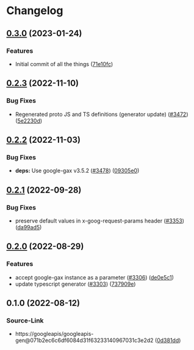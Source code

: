 # Changelog

## [0.3.0](https://github.com/bcoe/google-cloud-node/compare/appconnections-v0.2.3...appconnections-v0.3.0) (2023-01-24)


### Features

* Initial commit of all the things ([71e10fc](https://github.com/bcoe/google-cloud-node/commit/71e10fc3162a30f97ade4d84d5e2ae4148c4d8c1))

## [0.2.3](https://github.com/googleapis/google-cloud-node/compare/appconnections-v0.2.2...appconnections-v0.2.3) (2022-11-10)


### Bug Fixes

* Regenerated proto JS and TS definitions (generator update) ([#3472](https://github.com/googleapis/google-cloud-node/issues/3472)) ([5e2230d](https://github.com/googleapis/google-cloud-node/commit/5e2230dfc4302bb2ac9628ff4200eb46509e103d))

## [0.2.2](https://github.com/googleapis/google-cloud-node/compare/appconnections-v0.2.1...appconnections-v0.2.2) (2022-11-03)


### Bug Fixes

* **deps:** Use google-gax v3.5.2 ([#3478](https://github.com/googleapis/google-cloud-node/issues/3478)) ([09305e0](https://github.com/googleapis/google-cloud-node/commit/09305e06548b89dc17bb3d3167e2d1e69588caa4))

## [0.2.1](https://github.com/googleapis/google-cloud-node/compare/appconnections-v0.2.0...appconnections-v0.2.1) (2022-09-28)


### Bug Fixes

* preserve default values in x-goog-request-params header ([#3353](https://github.com/googleapis/google-cloud-node/issues/3353)) ([da99ad5](https://github.com/googleapis/google-cloud-node/commit/da99ad57f592a504750d57fdb1c7423734fec069))

## [0.2.0](https://github.com/googleapis/google-cloud-node/compare/appconnections-v0.1.0...appconnections-v0.2.0) (2022-08-29)


### Features

* accept google-gax instance as a parameter ([#3306](https://github.com/googleapis/google-cloud-node/issues/3306)) ([de0e5c1](https://github.com/googleapis/google-cloud-node/commit/de0e5c1172c84a650c6e8fd268b2614f60d1b0ad))
* update typescript generator ([#3303](https://github.com/googleapis/google-cloud-node/issues/3303)) ([737909e](https://github.com/googleapis/google-cloud-node/commit/737909e27b30ff0c84c2b594d9f89fe511590d15))

## 0.1.0 (2022-08-12)


### Source-Link

* https://googleapis/googleapis-gen@071b2ec6c6df6084d31f63233140967031c3e2d2 ([0d381dd](https://github.com/googleapis/google-cloud-node/commit/0d381dd0cbb0490cad08ba404e78970d246d150e))
